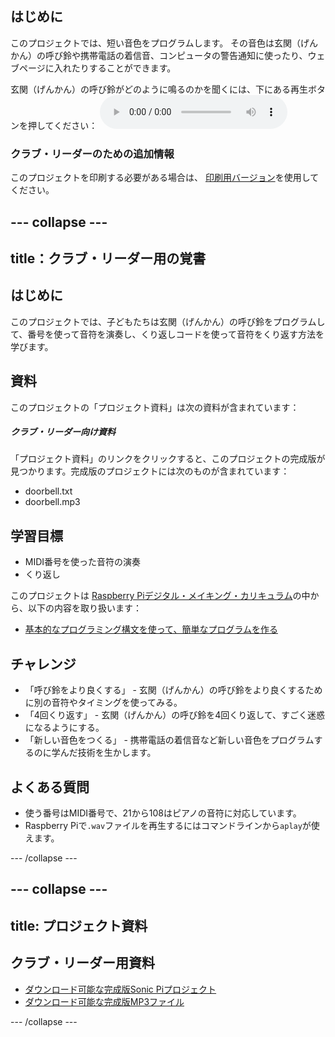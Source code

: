 ## はじめに

このプロジェクトでは、短い音色をプログラムします。 その音色は玄関（げんかん）の呼び鈴や携帯電話の着信音、コンピュータの警告通知に使ったり、ウェブページに入れたりすることができます。

<div id="audio-preview" class="pdf-hidden">
  玄関（げんかん）の呼び鈴がどのように鳴るのかを聞くには、下にある再生ボタンを押してください： <audio controls preload> <source src="resources/doorbell.mp3" type="audio/mpeg"> お使いのブラウザは<code>audio</code>要素をサポートしていません。 </audio>
</div>

### クラブ・リーダーのための追加情報

このプロジェクトを印刷する必要がある場合は、 [印刷用バージョン](https://projects.raspberrypi.org/en/projects/compose-tune/print)を使用してください。

## \--- collapse \---

## title：クラブ・リーダー用の覚書

## はじめに

このプロジェクトでは、子どもたちは玄関（げんかん）の呼び鈴をプログラムして、番号を使って音符を演奏し、くり返しコードを使って音符をくり返す方法を学びます。

## 資料

このプロジェクトの「プロジェクト資料」は次の資料が含まれています：

##### クラブ・リーダー向け資料

「プロジェクト資料」のリンクをクリックすると、このプロジェクトの完成版が見つかります。完成版のプロジェクトには次のものが含まれています：

* doorbell.txt
* doorbell.mp3

## 学習目標

* MIDI番号を使った音符の演奏
* くり返し

このプロジェクトは [Raspberry Piデジタル・メイキング・カリキュラム](https://rpf.io/curriculum)の中から、以下の内容を取り扱います：

* [基本的なプログラミング構文を使って、簡単なプログラムを作る](https://www.raspberrypi.org/curriculum/programming/creator)

## チャレンジ

* 「呼び鈴をより良くする」 - 玄関（げんかん）の呼び鈴をより良くするために別の音符やタイミングを使ってみる。
* 「4回くり返す」 - 玄関（げんかん）の呼び鈴を4回くり返して、すごく迷惑になるようにする。
* 「新しい音色をつくる」 - 携帯電話の着信音など新しい音色をプログラムするのに学んだ技術を生かします。

## よくある質問

* 使う番号はMIDI番号で、21から108はピアノの音符に対応しています。
* Raspberry Piで`.wav`ファイルを再生するにはコマンドラインから`aplay`が使えます。

\--- /collapse \---

## \--- collapse \---

## title: プロジェクト資料

## クラブ・リーダー用資料

* [ダウンロード可能な完成版Sonic Piプロジェクト](resources/doorbell.txt)
* [ダウンロード可能な完成版MP3ファイル](resources/doorbell.mp3)

\--- /collapse \---